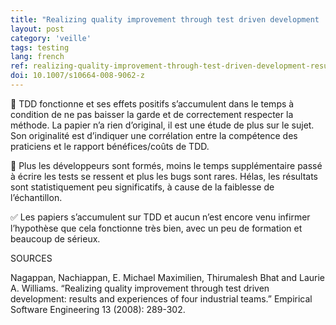 ```yaml
---
title: "Realizing quality improvement through test driven development : results and experiences of four industrial teams"
layout: post
category: 'veille'
tags: testing
lang: french
ref: realizing-quality-improvement-through-test-driven-development-results-and-experiences-of-four-industrial-teams
doi: 10.1007/s10664-008-9062-z
---
```


🧪 TDD fonctionne et ses effets positifs s’accumulent dans le temps à condition de ne pas baisser la garde et de correctement respecter la méthode. La papier n’a rien d’original, il est une étude de plus sur le sujet. Son originalité est d’indiquer une corrélation entre la compétence des praticiens et le rapport bénéfices/coûts de TDD.

🧠 Plus les développeurs sont formés, moins le temps supplémentaire passé à écrire les tests se ressent et plus les bugs sont rares. Hélas, les résultats sont statistiquement peu significatifs, à cause de la faiblesse de l’échantillon.

✅ Les papiers s’accumulent sur TDD et aucun n’est encore venu infirmer l’hypothèse que cela fonctionne très bien, avec un peu de formation et beaucoup de sérieux.

SOURCES

Nagappan, Nachiappan, E. Michael Maximilien, Thirumalesh Bhat and Laurie A. Williams. “Realizing quality improvement through test driven development: results and experiences of four industrial teams.” Empirical Software Engineering 13 (2008): 289-302.